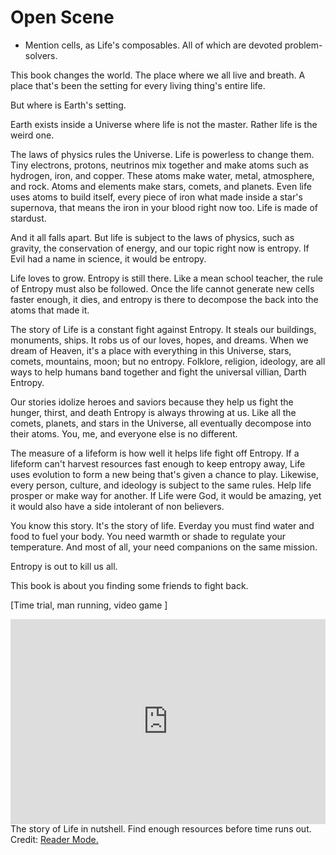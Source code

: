 
# Open Scene

- Mention cells, as Life's composables. All of which are devoted problem-solvers.

This book changes the world. The place where we all live and breath. A place that's been the setting for every living thing's entire life.

But where is Earth's setting.

Earth exists inside a Universe where life is not the master. Rather life is the weird one.

The laws of physics rules the Universe. Life is powerless to change them. Tiny electrons, protons, neutrinos mix together and make atoms such as hydrogen, iron, and copper. These atoms make water, metal, atmosphere, and rock. Atoms and elements make stars, comets, and planets. Even life uses atoms to build itself, every piece of iron what made inside a star's supernova, that means the iron in your blood right now too. Life is made of stardust.

And it all falls apart. But life is subject to the laws of physics, such as gravity, the conservation of energy, and our topic right now is entropy. If Evil had a name in science, it would be entropy.

Life loves to grow. Entropy is still there. Like a mean school teacher, the rule of Entropy must also be followed. Once the life cannot generate new cells faster enough, it dies, and entropy is there to decompose the back into the atoms that made it.

The story of Life is a constant fight against Entropy. It steals our buildings, monuments, ships. It robs us of our loves, hopes, and dreams. When we dream of Heaven, it's a place with everything in this Universe, stars, comets, mountains, moon; but no entropy. Folklore, religion, ideology, are all ways to help humans band together and fight the universal villian, Darth Entropy.

Our stories idolize heroes and saviors because they help us fight the hunger, thirst, and death Entropy is always throwing at us. Like all the comets, planets, and stars in the Universe, all eventually decompose into their atoms. You, me, and everyone else is no different.

The measure of a lifeform is how well it helps life fight off Entropy. If a lifeform can't harvest resources fast enough to keep entropy away, Life uses evolution to form a new being that's given a chance to play. Likewise, every person, culture, and ideology is subject to the same rules. Help life prosper or make way for another. If Life were God, it would be amazing, yet it would also have a side intolerant of non believers.

You know this story. It's the story of life. Everday you must find water and food to fuel your body. You need warmth or shade to regulate your temperature. And most of all, your need companions on the same mission.

Entropy is out to kill us all.

This book is about you finding some friends to fight back.

[Time trial, man running, video game ]
<div class="center">
<div style='position:relative; padding-bottom:calc(56.25% + 44px)'><iframe src='https://gfycat.com/ifr/GoodDimpledBarbet' frameborder='0' scrolling='no' width='100%' height='100%' style='position:absolute;top:0;left:0;' allowfullscreen></iframe></div></div>
<figcaption>The story of Life in nutshell. Find enough resources before time runs out. Credit: <a href="https://gfycat.com/GoodDimpledBarbet">Reader Mode.</a>
</figcaption>
